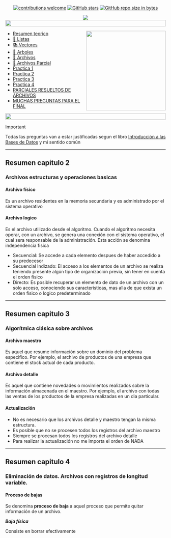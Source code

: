 <div align="center"> 

[![contributions welcome](https://img.shields.io/badge/contributions-welcome-brightgreen.svg?style=flat)](https://github.com/Fabian-Martinez-Rincon/FOD)
[![GitHub stars](https://img.shields.io/github/stars/Fabian-Martinez-Rincon/FOD)](https://github.com/Fabian-Martinez-Rincon/FOD/stargazers/)
[![GitHub repo size in bytes](https://img.shields.io/github/repo-size/Fabian-Martinez-Rincon/FOD)](https://github.com/Fabian-Martinez-Rincon/FOD)


<img src="https://readme-typing-svg.demolab.com?font=Fira+Code&size=30&duration=1700&pause=800&color=28CDF7&center=true&width=435&lines=FOD"/>
 </div>

</div>


<img src= 'https://i.gifer.com/origin/8c/8cd3f1898255c045143e1da97fbabf10_w200.gif' height="20" width="100%">

<p><img width="250" align='right' src="https://media.giphy.com/media/QxSveBdhdtLgagcKdR/giphy.gif"></p>

- [Resumen teorico](https://inakilapeyre.notion.site/inakilapeyre/Fundamentos-de-Organizaci-n-de-Datos-b2375e1e8e2c441693bb98c470261c69)
- [🧾 Listas](/Documentos/Codigos/Listas.md)
- [📚 Vectores](/Documentos/Codigos/Vectores.md)
- [🌳 Arboles](/Documentos/Codigos/Arboles.md)
- [📁 Archivos](/Documentos/Codigos/Archivos.md)
- [📁 Archivos Parcial](/Documentos/ParArchivos.md)
- [Practica 1](/Documentos/Practicas/Practica1Nueva.md)
- [Practica 2](/Documentos/Practicas/Practica2.md)
- [Practica 3](/Documentos/Practicas/Practica3.md)
- [Practica 4](/Documentos/Practicas/Practica4.md)
- [PARCIALES RESUELTOS DE ARCHIVOS](/Documentos/archivos.md)
- [MUCHAS PREGUNTAS PARA EL FINAL](/Documentos/archivos.md)

<img src= 'https://i.gifer.com/origin/8c/8cd3f1898255c045143e1da97fbabf10_w200.gif' height="20" width="100%">

> [!IMPORTANT]
> Todas las preguntas van a estar justificadas segun el libro [Introducción a las Bases de Datos](/Introducción%20a%20las%20Bases%20de%20Datos%20-%20Bertone-Thomas.pdf) y mi sentido común

---

## Resumen capitulo 2

### Archivos estructuras y operaciones basicas

#### Archivo físico	

Es un archivo residentes en la memoria secundaria y es administrado por el sistema operativo

#### Archivo logico

Es el archivo utilizado desde el algoritmo. Cuando el algoritmo necesita operar, con un archivo, se genera una conexión con el sistema operativo, el cual sera responsable de la administración. Esta acción se denomina independencia fisica

- Secuencial: Se accede a cada elemento despues de haber accedido a su predecesor
- Secuencial Indizado: El acceso a los elementos de un archivo se realiza teniendo presente algún tipo de organización previa, sin tener en cuenta el orden fisico 
- Directo: Es posible recuperar un elemento de dato de un archivo con un solo acceso, conociendo sus caracteristicas, mas alla de que exista un orden fisico o logico predeterminado

---

## Resumen capitulo 3

### Algorítmica clásica sobre archivos

#### Archivo maestro

Es aquel que resume información sobre un dominio del problema especifico. Por ejemplo, el archivo de productos de una empresa que contiene el stock actual de cada producto.

#### Archivo detalle

Es aquel que contiene novedades o movimientos realizados sobre la información almacenada en el maestro. Por ejemplo, el archivo con todas las ventas de los productos de la empresa realizadas en un dia particular.

#### Actualización 

- No es necesario que los archivos detalle y maestro tengan la misma estructura.
- Es posible que no se procesen todos los registros del archivo maestro
- Siempre se procesan todos los registros del archivo detalle
- Para realizar la actualización no me importa el orden de NADA

---

## Resumen capitulo 4

### Eliminación de datos. Archivos con registros de longitud variable.

#### Proceso de bajas

Se denomina **proceso de baja** a aquel proceso que permite quitar información de un archivo. 

***Baja física***

Consiste en borrar efectivamente 